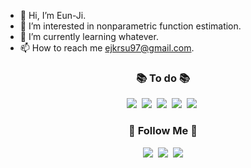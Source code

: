 - 👋 Hi, I’m Eun-Ji.
- 👀 I’m interested in nonparametric function estimation.
- 🌱 I’m currently learning whatever.
- 📫 How to reach me ejkrsu97@gmail.com.
<!-- 💞️ I’m looking to collaborate on ---. -->

<h3 align="center">📚 To do 📚</h3>
<p align="center">
  <img src="https://img.shields.io/badge/R-276DC3?style=flat-square&logo=R&logoColor=white"/></a>&nbsp 
  <img src="https://img.shields.io/badge/Python-3766AB?style=flat-square&logo=Python&logoColor=white"/></a>&nbsp 
  <img src="https://img.shields.io/badge/SAS-004B93?style=flat-square&logo=sas&logoColor=white"/></a>&nbsp
  <img src="https://img.shields.io/badge/C-A8B9CC?style=flat-square&logo=C&logoColor=white"/></a>&nbsp 
  <img src="https://img.shields.io/badge/Mysql-E6B91E?style=flat-square&logo=MySql&logoColor=white"/></a>&nbsp 
  <br>
</p>

<h3 align="center">🌈 Follow Me 🌈</h3>
<p align="center">
  <!-- <a href="~~"><img src="https://img.shields.io/badge/Tech%20Blog-11B48A?style=flat-square&logo=Vimeo&logoColor=white&link=~~"/></a>&nbsp-->
  <a href="~~"><img src="https://img.shields.io/badge/Instagram-E4405F?style=flat-square&logo=Instagram&logoColor=white&link=https://~~/"/></a>&nbsp 
  <a href="~~"><img src="https://img.shields.io/badge/Gmail-d14836?style=flat-square&logo=Gmail&logoColor=white&link=~~"/></a>&nbsp
 <a href="~~"><img src="https://img.shields.io/badge/Notion-000000?style=flat-square&logo=Notion&logoColor=white&link=~~"/></a>
</p>
